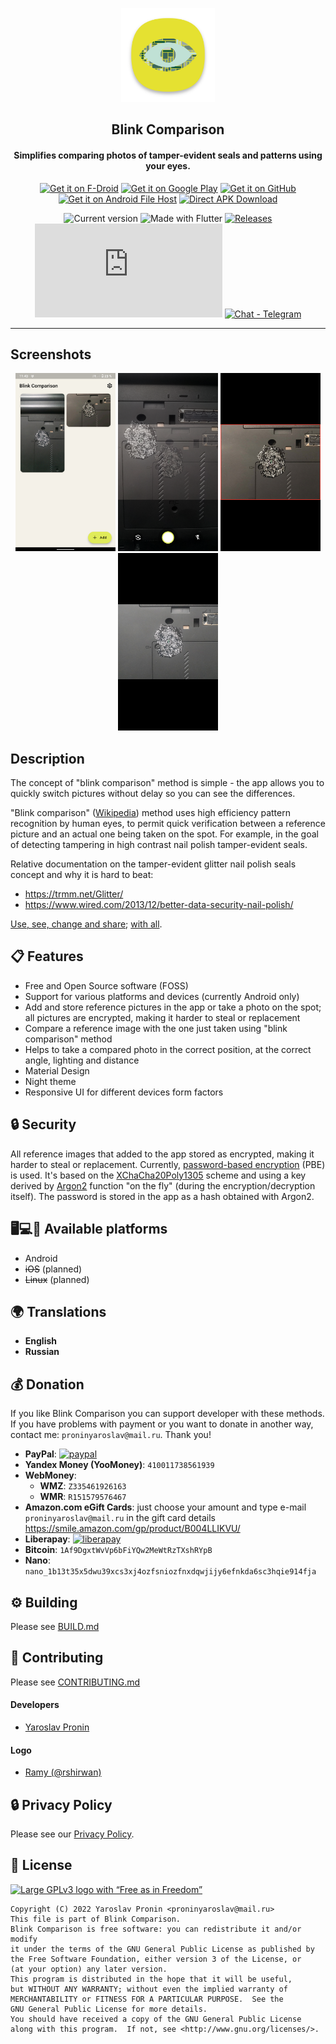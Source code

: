 <div align="center">

<p><img src="fastlane/metadata/android/en-US/images/icon.png" width="150"></p>
<h2><b>Blink Comparison</b></h2>
<h4>Simplifies comparing photos of tamper-evident seals and patterns using your eyes.</h4>

[<img alt="Get it on F-Droid" height="80" src="https://tachibanagenerallaboratories.github.io/images/badges/F-Droid/get-it-on.png">](https://f-droid.org/packages/org.proninyaroslav.blink_comparison)
[<img alt="Get it on Google Play" height="80" src="https://tachibanagenerallaboratories.github.io/images/badges/Google%20Play/google-play-badge.png">](https://play.google.com/store/apps/details?id=org.proninyaroslav.blink_comparison)
[<img alt="Get it on GitHub" height="80" src="https://tachibanagenerallaboratories.github.io/images/badges/GitHub/get-it-on-github.png">](https://github.com/proninyaroslav/blink-comparison/releases)
[<img alt="Get it on Android File Host" height="80" src="https://tachibanagenerallaboratories.github.io/images/badges/Android%20File%20Host/android-file-host-badge.png">](https://www.androidfilehost.com/?w=files&flid=331499)
[<img alt="Direct APK Download" height="80" src="https://tachibanagenerallaboratories.github.io/images/badges/Direct%20Download/direct-apk-download.png">](https://proninyaroslav.ru/mirror/blink_comparison)

![Current version](https://img.shields.io/github/release/proninyaroslav/blink-comparison.svg?logo=github)
![Made with Flutter](https://img.shields.io/badge/Made%20with-Flutter-blue.svg)
[![Releases](https://img.shields.io/github/downloads/proninyaroslav/blink-comparison/total.svg)](https://github.com/proninyaroslav/blink-comparison/releases)
[![Matrix Room](https://img.shields.io/matrix/blink_comparison:matrix.org?label=Matrix%20Room)](https://matrix.to/#/#blink_comparison:matrix.org)
[![Chat - Telegram](https://img.shields.io/badge/chat-Telegram-blue.svg)](https://t.me/blink_comparison)

</div>

----

## Screenshots

<div align="center">

[<img src="art/screenshots/s1.png" width=160>](art/screenshots/s1.png)
[<img src="art/screenshots/s2.png" width=160>](art/screenshots/s2.png)
[<img src="art/screenshots/s3.png" width=160>](art/screenshots/s3.png)
[<img src="art/screenshots/s4.png" width=160>](art/screenshots/s4.png)

</div>

## Description

The concept of "blink comparison" method is simple - the app allows you to quickly switch pictures without delay so you can see the differences.

"Blink comparison" ([Wikipedia](https://en.wikipedia.org/wiki/Blink_comparator)) method uses high efficiency pattern recognition by human eyes, to permit quick verification between a reference picture and an actual one being taken on the spot. For example, in the goal of detecting tampering in high contrast nail polish tamper-evident seals.

Relative documentation on the tamper-evident glitter nail polish seals concept and why it is hard to beat:
 - https://trmm.net/Glitter/
 - https://www.wired.com/2013/12/better-data-security-nail-polish/

[Use, see, change and share](https://en.wikipedia.org/wiki/Free_software); [with all](https://en.wikipedia.org/wiki/Copyleft).

## 📋 Features

 - Free and Open Source software (FOSS)
 - Support for various platforms and devices (currently Android only)
 - Add and store reference pictures in the app or take a photo on the spot; all pictures are encrypted, making it harder to steal or replacement
 - Compare a reference image with the one just taken using "blink comparison" method
 - Helps to take a compared photo in the correct position, at the correct angle, lighting and distance
 - Material Design
 - Night theme
 - Responsive UI for different devices form factors

## 🔒 Security

All reference images that added to the app stored as encrypted, making it harder to steal or replacement. Currently, [password-based encryption](http://www.crypto-it.net/eng/theory/pbe.html) (PBE) is used. It's based on the [XChaCha20Poly1305](https://www.cryptopp.com/wiki/XChaCha20Poly1305) scheme and using a key derived by [Argon2](https://en.wikipedia.org/wiki/Argon2) function "on the fly" (during the encryption/decryption itself). The password is stored in the app as a hash obtained with Argon2.

## 🖥️💻📱 Available platforms

 - Android
 - ~~iOS~~ (planned)
 - ~~Linux~~ (planned)

 ## 🌍 Translations

 - **English**
 - **Russian**

## 💰 Donation

If you like Blink Comparison you can support developer with these methods. If you have problems with payment or you want to donate in another way, contact me: `proninyaroslav@mail.ru`. Thank you!

 - **PayPal**: [![paypal](https://www.paypalobjects.com/en_US/i/btn/btn_donateCC_LG.gif)](https://www.paypal.com/cgi-bin/webscr?cmd=_s-xclick&hosted_button_id=GWWYZSCKPAB2Q)
 - **Yandex Money (YooMoney)**: `410011738561939`
 - **WebMoney**:
     - **WMZ**: `Z335461926163`
     - **WMR**: `R151579576467`
 - **Amazon.com eGift Cards**: just choose your amount and type e-mail `proninyaroslav@mail.ru`
in the gift card details https://smile.amazon.com/gp/product/B004LLIKVU/
 - **Liberapay**: [![liberapay](https://liberapay.com/assets/widgets/donate.svg)](https://liberapay.com/proninyaroslav/donate)
 - **Bitcoin**: `1Af9DgxtWvVp6bFiYQw2MeWtRzTXshRYpB`
 - **Nano**: `nano_1b13t35x5dwu39xcs3xj4ozfsniozfnxdqwjijy6efnkda6sc3hqie914fja`

## ⚙️ Building

Please see [BUILD.md](BUILD.md)

## 🎉 Contributing

Please see [CONTRIBUTING.md](CONTRIBUTING.md)

#### Developers

* [Yaroslav Pronin](https://github.com/proninyaroslav)

#### Logo

* [Ramy (@rshirwan)](https://t.me/rshirwan)

## 🔒 Privacy Policy

Please see our [Privacy Policy](PRIVACY.md).

## 📄 License

[![Large GPLv3 logo with “Free as in Freedom”](https://www.gnu.org/graphics/gplv3-with-text-136x68.png)](http://www.gnu.org/licenses/gpl-3.0.en.html)

    Copyright (C) 2022 Yaroslav Pronin <proninyaroslav@mail.ru>
    This file is part of Blink Comparison.
    Blink Comparison is free software: you can redistribute it and/or modify
    it under the terms of the GNU General Public License as published by
    the Free Software Foundation, either version 3 of the License, or
    (at your option) any later version.
    This program is distributed in the hope that it will be useful,
    but WITHOUT ANY WARRANTY; without even the implied warranty of
    MERCHANTABILITY or FITNESS FOR A PARTICULAR PURPOSE.  See the
    GNU General Public License for more details.
    You should have received a copy of the GNU General Public License
    along with this program.  If not, see <http://www.gnu.org/licenses/>.
